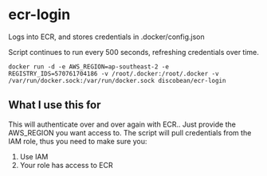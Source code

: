 # ecr-login
Logs into ECR, and stores credentials in .docker/config.json

Script continues to run every 500 seconds, refreshing credentials over time.

```
docker run -d -e AWS_REGION=ap-southeast-2 -e REGISTRY_IDS=570761704186 -v /root/.docker:/root/.docker -v /var/run/docker.sock:/var/run/docker.sock discobean/ecr-login
```

## What I use this for

This will authenticate over and over again with ECR.. Just provide the AWS_REGION you want access to.  The script will pull credentials from the IAM role, thus you need to make sure you:

1. Use IAM
2. Your role has access to ECR
